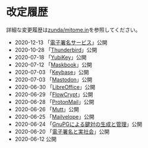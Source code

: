 # 改定履歴
詳細な変更履歴は[zunda/mitome.in](https://github.com/zunda/mitome.in)を参照してください。

- 2020-12-13 「[電子署名サービス](/services/)」公開
- 2020-10-28 「[Thunderbird](/email/thunderbird.md)」公開
- 2020-07-18 「[YubiKey](/device/yubiKey.md)」公開
- 2020-07-12 「[Maskbook](/sns/maskbook.md)」公開
- 2020-07-03 「[Keybase](/sns/keybase.md)」公開
- 2020-07-03 「[Mastodon](/sns/mastodon.md)」公開
- 2020-06-30 「[LibreOffice](/misc/libreOffice.md)」公開
- 2020-06-29 「[FlowCrypt](/email/flowcrypt.md)」公開
- 2020-06-28 「[ProtonMail](/email/protonmail.md)」公開
- 2020-06-26 「[Mutt](/email/mutt.md)」公開
- 2020-06-25 「[Mailvelope](/email/mailvelope.md)」公開
- 2020-06-24 「[GnuPGによる鍵対の生成と管理](/email/keyManagement.md)」公開
- 2020-06-20 「[電子署名と実社会](/laws/)」公開
- 2020-06-12 公開
